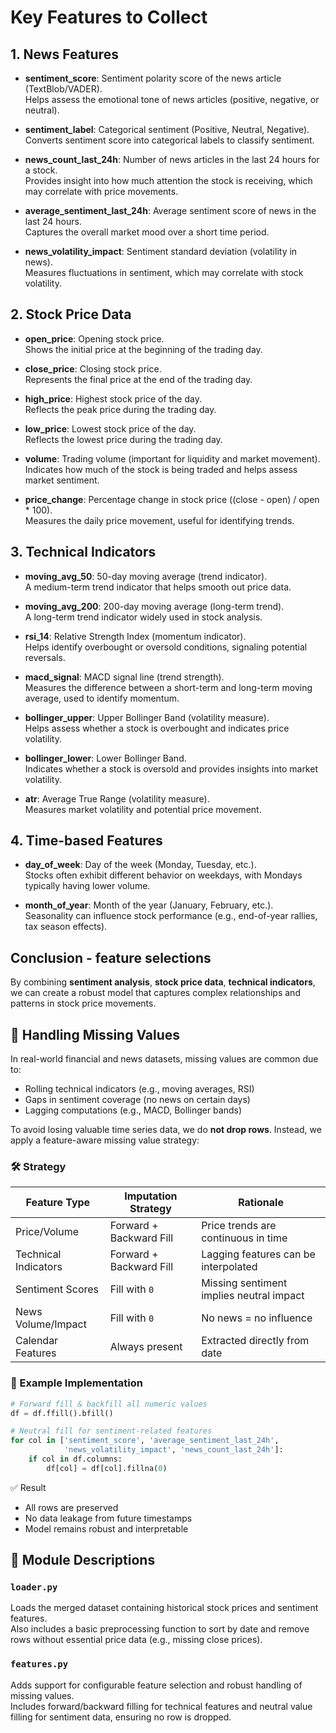 # Key Features to Collect

## 1. News Features
- **sentiment_score**: Sentiment polarity score of the news article (TextBlob/VADER).  
  Helps assess the emotional tone of news articles (positive, negative, or neutral).
  
- **sentiment_label**: Categorical sentiment (Positive, Neutral, Negative).  
  Converts sentiment score into categorical labels to classify sentiment.

- **news_count_last_24h**: Number of news articles in the last 24 hours for a stock.  
  Provides insight into how much attention the stock is receiving, which may correlate with price movements.

- **average_sentiment_last_24h**: Average sentiment score of news in the last 24 hours.  
  Captures the overall market mood over a short time period.

- **news_volatility_impact**: Sentiment standard deviation (volatility in news).  
  Measures fluctuations in sentiment, which may correlate with stock volatility.


## 2. Stock Price Data
- **open_price**: Opening stock price.  
  Shows the initial price at the beginning of the trading day.

- **close_price**: Closing stock price.  
  Represents the final price at the end of the trading day.

- **high_price**: Highest stock price of the day.  
  Reflects the peak price during the trading day.

- **low_price**: Lowest stock price of the day.  
  Reflects the lowest price during the trading day.

- **volume**: Trading volume (important for liquidity and market movement).  
  Indicates how much of the stock is being traded and helps assess market sentiment.

- **price_change**: Percentage change in stock price ((close - open) / open * 100).  
  Measures the daily price movement, useful for identifying trends.


## 3. Technical Indicators
- **moving_avg_50**: 50-day moving average (trend indicator).  
  A medium-term trend indicator that helps smooth out price data.

- **moving_avg_200**: 200-day moving average (long-term trend).  
  A long-term trend indicator widely used in stock analysis.

- **rsi_14**: Relative Strength Index (momentum indicator).  
  Helps identify overbought or oversold conditions, signaling potential reversals.

- **macd_signal**: MACD signal line (trend strength).  
  Measures the difference between a short-term and long-term moving average, used to identify momentum.

- **bollinger_upper**: Upper Bollinger Band (volatility measure).  
  Helps assess whether a stock is overbought and indicates price volatility.

- **bollinger_lower**: Lower Bollinger Band.  
  Indicates whether a stock is oversold and provides insights into market volatility.

- **atr**: Average True Range (volatility measure).  
  Measures market volatility and potential price movement.


## 4. **Time-based Features**
- **day_of_week**: Day of the week (Monday, Tuesday, etc.).  
  Stocks often exhibit different behavior on weekdays, with Mondays typically having lower volume.

- **month_of_year**: Month of the year (January, February, etc.).  
  Seasonality can influence stock performance (e.g., end-of-year rallies, tax season effects).


## Conclusion - feature selections

By combining **sentiment analysis**, **stock price data**, **technical indicators**, we can create a robust model that captures complex relationships and patterns in stock price movements.


## 🧼 Handling Missing Values

In real-world financial and news datasets, missing values are common due to:
- Rolling technical indicators (e.g., moving averages, RSI)
- Gaps in sentiment coverage (no news on certain days)
- Lagging computations (e.g., MACD, Bollinger bands)

To avoid losing valuable time series data, we do **not drop rows**. Instead, we apply a feature-aware missing value strategy:

### 🛠 Strategy

| Feature Type            | Imputation Strategy        | Rationale                                  |
|-------------------------|----------------------------|--------------------------------------------|
| Price/Volume            | Forward + Backward Fill    | Price trends are continuous in time        |
| Technical Indicators    | Forward + Backward Fill    | Lagging features can be interpolated       |
| Sentiment Scores        | Fill with `0`              | Missing sentiment implies neutral impact   |
| News Volume/Impact      | Fill with `0`              | No news = no influence                     |
| Calendar Features       | Always present             | Extracted directly from date               |

### 🧪 Example Implementation

```python
# Forward fill & backfill all numeric values
df = df.ffill().bfill()

# Neutral fill for sentiment-related features
for col in ['sentiment_score', 'average_sentiment_last_24h',
            'news_volatility_impact', 'news_count_last_24h']:
    if col in df.columns:
        df[col] = df[col].fillna(0)
```


✅ Result
- All rows are preserved
- No data leakage from future timestamps
- Model remains robust and interpretable

## 🧩 Module Descriptions

### `loader.py`
Loads the merged dataset containing historical stock prices and sentiment features.  
Also includes a basic preprocessing function to sort by date and remove rows without essential price data (e.g., missing close prices).

### `features.py`
Adds support for configurable feature selection and robust handling of missing values.  
Includes forward/backward filling for technical features and neutral value filling for sentiment data, ensuring no row is dropped.







